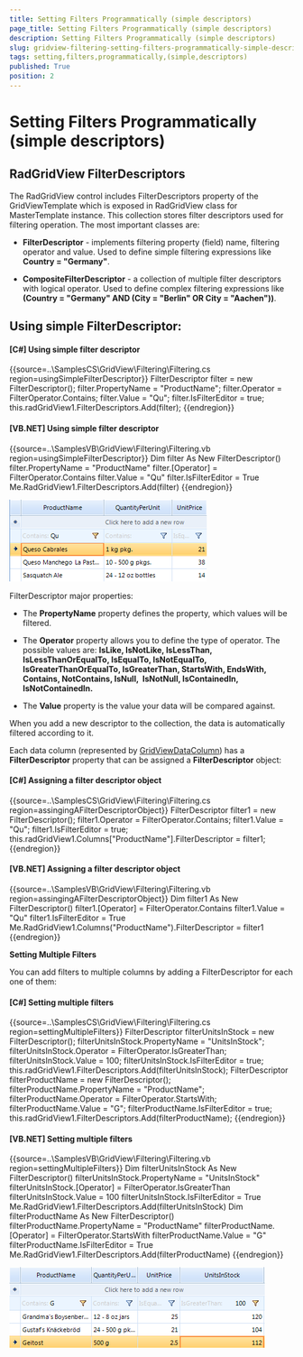 ```yaml
---
title: Setting Filters Programmatically (simple descriptors)
page_title: Setting Filters Programmatically (simple descriptors)
description: Setting Filters Programmatically (simple descriptors)
slug: gridview-filtering-setting-filters-programmatically-simple-descriptors
tags: setting,filters,programmatically,(simple,descriptors)
published: True
position: 2
---
```


# Setting Filters Programmatically (simple descriptors)



## RadGridView FilterDescriptors

The RadGridView control includes FilterDescriptors property of the GridViewTemplate which is exposed in RadGridView class for MasterTemplate instance. This collection stores filter descriptors used for filtering operation. The most important classes are:        

* __FilterDescriptor__ - implements filtering property
              (field) name, filtering operator and value. Used to define simple filtering
              expressions like __Country = "Germany"__.
            

* __CompositeFilterDescriptor__ - a collection of multiple
              filter descriptors with logical operator. Used to define complex filtering
              expressions like __(Country = "Germany" AND (City = "Berlin" OR City
                = "Aachen"))__.
            



## Using simple FilterDescriptor:

#### __[C#] Using simple filter descriptor__

{{source=..\SamplesCS\GridView\Filtering\Filtering.cs region=usingSimpleFilterDescriptor}}
	            FilterDescriptor filter = new FilterDescriptor();
	            filter.PropertyName = "ProductName";
	            filter.Operator = FilterOperator.Contains;
	            filter.Value = "Qu";
	            filter.IsFilterEditor = true;
	            this.radGridView1.FilterDescriptors.Add(filter);
	{{endregion}}



#### __[VB.NET] Using simple filter descriptor__

{{source=..\SamplesVB\GridView\Filtering\Filtering.vb region=usingSimpleFilterDescriptor}}
	        Dim filter As New FilterDescriptor()
	        filter.PropertyName = "ProductName"
	        filter.[Operator] = FilterOperator.Contains
	        filter.Value = "Qu"
	        filter.IsFilterEditor = True
	        Me.RadGridView1.FilterDescriptors.Add(filter)
	{{endregion}}



![gridview-filtering-setting-filters-programmatically-simple-descriptors 001](images/gridview-filtering-setting-filters-programmatically-simple-descriptors001.png)

FilterDescriptor major properties:

* The __PropertyName__ property defines the property, which
            values will be filtered.

* The __Operator__ property allows you to define the type of
              operator. The possible values are: __IsLike, IsNotLike, IsLessThan,
                IsLessThanOrEqualTo, IsEqualTo, IsNotEqualTo, IsGreaterThanOrEqualTo,
                IsGreaterThan, StartsWith, EndsWith, Contains, NotContains, IsNull, 
                IsNotNull, IsContainedIn, IsNotContainedIn.__

* The __Value__ property is the value your data will be
              compared against.
            

When you add a new descriptor to the collection, the data is automatically filtered according to it.

Each data column (represented by [GridViewDataColumn](http://www.telerik.com/help/winforms/grid_gridviewdatacolumn.html)) has a __FilterDescriptor__
          property that can be assigned a __FilterDescriptor__
          object:
        

#### __[C#] Assigning a filter descriptor object__

{{source=..\SamplesCS\GridView\Filtering\Filtering.cs region=assingingAFilterDescriptorObject}}
	            FilterDescriptor filter1 = new FilterDescriptor();
	            filter1.Operator = FilterOperator.Contains;
	            filter1.Value = "Qu";
	            filter1.IsFilterEditor = true;
	            this.radGridView1.Columns["ProductName"].FilterDescriptor = filter1;
	{{endregion}}



#### __[VB.NET] Assigning a filter descriptor object__

{{source=..\SamplesVB\GridView\Filtering\Filtering.vb region=assingingAFilterDescriptorObject}}
	        Dim filter1 As New FilterDescriptor()
	        filter1.[Operator] = FilterOperator.Contains
	        filter1.Value = "Qu"
	        filter1.IsFilterEditor = True
	        Me.RadGridView1.Columns("ProductName").FilterDescriptor = filter1
	{{endregion}}



__Setting Multiple Filters__

You can add filters to multiple columns by adding a FilterDescriptor for each one of them:  

#### __[C#] Setting multiple filters__

{{source=..\SamplesCS\GridView\Filtering\Filtering.cs region=settingMultipleFilters}}
	            FilterDescriptor filterUnitsInStock = new FilterDescriptor();
	            filterUnitsInStock.PropertyName = "UnitsInStock";
	            filterUnitsInStock.Operator = FilterOperator.IsGreaterThan;
	            filterUnitsInStock.Value = 100;
	            filterUnitsInStock.IsFilterEditor = true;
	            this.radGridView1.FilterDescriptors.Add(filterUnitsInStock);
	            FilterDescriptor filterProductName = new FilterDescriptor();
	            filterProductName.PropertyName = "ProductName";
	            filterProductName.Operator = FilterOperator.StartsWith;
	            filterProductName.Value = "G";
	            filterProductName.IsFilterEditor = true;
	            this.radGridView1.FilterDescriptors.Add(filterProductName);
	{{endregion}}



#### __[VB.NET] Setting multiple filters__

{{source=..\SamplesVB\GridView\Filtering\Filtering.vb region=settingMultipleFilters}}
	        Dim filterUnitsInStock As New FilterDescriptor()
	        filterUnitsInStock.PropertyName = "UnitsInStock"
	        filterUnitsInStock.[Operator] = FilterOperator.IsGreaterThan
	        filterUnitsInStock.Value = 100
	        filterUnitsInStock.IsFilterEditor = True
	        Me.RadGridView1.FilterDescriptors.Add(filterUnitsInStock)
	        Dim filterProductName As New FilterDescriptor()
	        filterProductName.PropertyName = "ProductName"
	        filterProductName.[Operator] = FilterOperator.StartsWith
	        filterProductName.Value = "G"
	        filterProductName.IsFilterEditor = True
	        Me.RadGridView1.FilterDescriptors.Add(filterProductName)
	{{endregion}}

![gridview-filtering-setting-filters-programmatically-simple-descriptors 002](images/gridview-filtering-setting-filters-programmatically-simple-descriptors002.png)
